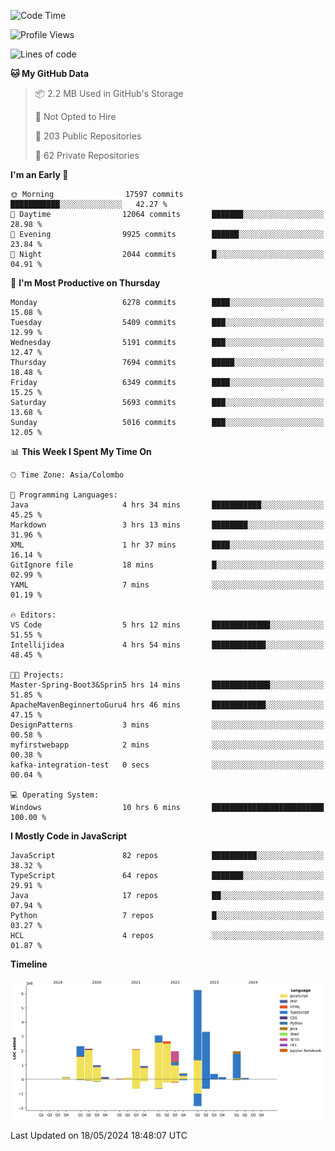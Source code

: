 
<!--START_SECTION:waka-->
![Code Time](http://img.shields.io/badge/Code%20Time-1%2C679%20hrs%207%20mins-blue)

![Profile Views](http://img.shields.io/badge/Profile%20Views-0-blue)

![Lines of code](https://img.shields.io/badge/From%20Hello%20World%20I%27ve%20Written-29.1%20million%20lines%20of%20code-blue)

**🐱 My GitHub Data** 

> 📦 2.2 MB Used in GitHub's Storage 
 > 
> 🚫 Not Opted to Hire
 > 
> 📜 203 Public Repositories 
 > 
> 🔑 62 Private Repositories 
 > 
**I'm an Early 🐤** 

```text
🌞 Morning                17597 commits       ███████████░░░░░░░░░░░░░░   42.27 % 
🌆 Daytime                12064 commits       ███████░░░░░░░░░░░░░░░░░░   28.98 % 
🌃 Evening                9925 commits        ██████░░░░░░░░░░░░░░░░░░░   23.84 % 
🌙 Night                  2044 commits        █░░░░░░░░░░░░░░░░░░░░░░░░   04.91 % 
```
📅 **I'm Most Productive on Thursday** 

```text
Monday                   6278 commits        ████░░░░░░░░░░░░░░░░░░░░░   15.08 % 
Tuesday                  5409 commits        ███░░░░░░░░░░░░░░░░░░░░░░   12.99 % 
Wednesday                5191 commits        ███░░░░░░░░░░░░░░░░░░░░░░   12.47 % 
Thursday                 7694 commits        █████░░░░░░░░░░░░░░░░░░░░   18.48 % 
Friday                   6349 commits        ████░░░░░░░░░░░░░░░░░░░░░   15.25 % 
Saturday                 5693 commits        ███░░░░░░░░░░░░░░░░░░░░░░   13.68 % 
Sunday                   5016 commits        ███░░░░░░░░░░░░░░░░░░░░░░   12.05 % 
```


📊 **This Week I Spent My Time On** 

```text
🕑︎ Time Zone: Asia/Colombo

💬 Programming Languages: 
Java                     4 hrs 34 mins       ███████████░░░░░░░░░░░░░░   45.25 % 
Markdown                 3 hrs 13 mins       ████████░░░░░░░░░░░░░░░░░   31.96 % 
XML                      1 hr 37 mins        ████░░░░░░░░░░░░░░░░░░░░░   16.14 % 
GitIgnore file           18 mins             █░░░░░░░░░░░░░░░░░░░░░░░░   02.99 % 
YAML                     7 mins              ░░░░░░░░░░░░░░░░░░░░░░░░░   01.19 % 

🔥 Editors: 
VS Code                  5 hrs 12 mins       █████████████░░░░░░░░░░░░   51.55 % 
Intellijidea             4 hrs 54 mins       ████████████░░░░░░░░░░░░░   48.45 % 

🐱‍💻 Projects: 
Master-Spring-Boot3&Sprin5 hrs 14 mins       █████████████░░░░░░░░░░░░   51.85 % 
ApacheMavenBeginnertoGuru4 hrs 46 mins       ████████████░░░░░░░░░░░░░   47.15 % 
DesignPatterns           3 mins              ░░░░░░░░░░░░░░░░░░░░░░░░░   00.58 % 
myfirstwebapp            2 mins              ░░░░░░░░░░░░░░░░░░░░░░░░░   00.38 % 
kafka-integration-test   0 secs              ░░░░░░░░░░░░░░░░░░░░░░░░░   00.04 % 

💻 Operating System: 
Windows                  10 hrs 6 mins       █████████████████████████   100.00 % 
```

**I Mostly Code in JavaScript** 

```text
JavaScript               82 repos            ██████████░░░░░░░░░░░░░░░   38.32 % 
TypeScript               64 repos            ███████░░░░░░░░░░░░░░░░░░   29.91 % 
Java                     17 repos            ██░░░░░░░░░░░░░░░░░░░░░░░   07.94 % 
Python                   7 repos             █░░░░░░░░░░░░░░░░░░░░░░░░   03.27 % 
HCL                      4 repos             ░░░░░░░░░░░░░░░░░░░░░░░░░   01.87 % 
```



**Timeline**

![Lines of Code chart](https://raw.githubusercontent.com/ccweerasinghe1994/ccweerasinghe1994/master/assets/bar_graph.png)


 Last Updated on 18/05/2024 18:48:07 UTC
<!--END_SECTION:waka-->
